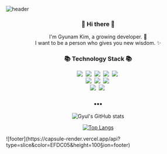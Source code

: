 ![header](https://capsule-render.vercel.app/api?type=slice&color=30A9DE&height=170&section=header&text=GyunamKim;&fontColor=FFA07A&fontAlignX=45&fontAlignY=65&fontSize=100)


<h3 align="center"> 👋 Hi there 👋 </h3>
<p align="center">
I'm Gyunam Kim, a growing developer. 🌱 <br>
I want to be a person who gives you new wisdom. ✨
</p>
<h3 align="center">📚 Technology Stack 📚</h3>
<p align="center">
  <img src="https://img.shields.io/badge/-JAVA-orange"/>&nbsp
  <img src="https://img.shields.io/badge/-JSP-blue"/>&nbsp
  <img src="https://img.shields.io/badge/-Spring-green"/>&nbsp
  <img src="https://img.shields.io/badge/-SpringBoot-brightgreen"/>&nbsp
  <img src="https://img.shields.io/badge/-JAVASCRIPT-yellow"/>&nbsp
  <br>
  <img src="https://img.shields.io/badge/-MySQL-navy"/>&nbsp
  <img src="https://img.shields.io/badge/-MariaDB-lightgrey"/>&nbsp
  <img src="https://img.shields.io/badge/-ORACLE-red"/>&nbsp
  
  <br>
  <img src="https://img.shields.io/badge/-AWS-black"/>&nbsp
  <img src="https://img.shields.io/badge/-Git-black"/>&nbsp
</p>

<h3 align="center">•••</h3>

</p>
<div align="center">

![Gyul's GitHub stats](https://github-readme-stats.vercel.app/api?username=k-gn&show_icons=true&count_private=true)
        
[![Top Langs](https://github-readme-stats.vercel.app/api/top-langs/?username=k-gn&layout=compact)](https://github.com/anuraghazra/github-readme-stats)
</div>
![footer](https://capsule-render.vercel.app/api?type=slice&color=EFDC05&height=100&section=footer)
  

